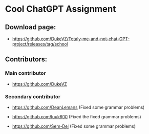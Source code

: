 
# Cool ChatGPT Assignment
## Download page:
- https://github.com/DukeVZ/Totaly-me-and-not-chat-GPT-project/releases/tag/school 

## Contributors:
### Main contributor
- https://github.com/DukeVZ

### Secondary contributor
- https://github.com/DeanLemans (Fixed some grammar problems)

- https://github.com/luuk600 (Fixed the fixed grammar problems)

- https://github.com/Sem-Del (Fixed some grammar problems)
